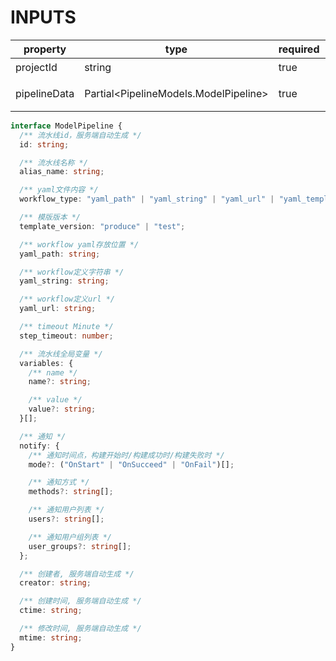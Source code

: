 [//]: # "business-bricks/ci/pipeline-trigger.ts"

# INPUTS

| property     | type                                  | required | default | description    |
| ------------ | ------------------------------------- | -------- | ------- | -------------- |
| projectId    | string                                | true     | -       | 项目 id        |
| pipelineData | Partial<PipelineModels.ModelPipeline> | true     | -       | 项目流水线信息 |

```typescript
interface ModelPipeline {
  /** 流水线id，服务端自动生成 */
  id: string;

  /** 流水线名称 */
  alias_name: string;

  /** yaml文件内容 */
  workflow_type: "yaml_path" | "yaml_string" | "yaml_url" | "yaml_template";

  /** 模版版本 */
  template_version: "produce" | "test";

  /** workflow yaml存放位置 */
  yaml_path: string;

  /** workflow定义字符串 */
  yaml_string: string;

  /** workflow定义url */
  yaml_url: string;

  /** timeout Minute */
  step_timeout: number;

  /** 流水线全局变量 */
  variables: {
    /** name */
    name?: string;

    /** value */
    value?: string;
  }[];

  /** 通知 */
  notify: {
    /** 通知时间点，构建开始时/构建成功时/构建失败时 */
    mode?: ("OnStart" | "OnSucceed" | "OnFail")[];

    /** 通知方式 */
    methods?: string[];

    /** 通知用户列表 */
    users?: string[];

    /** 通知用户组列表 */
    user_groups?: string[];
  };

  /** 创建者, 服务端自动生成 */
  creator: string;

  /** 创建时间, 服务端自动生成 */
  ctime: string;

  /** 修改时间, 服务端自动生成 */
  mtime: string;
}
```
